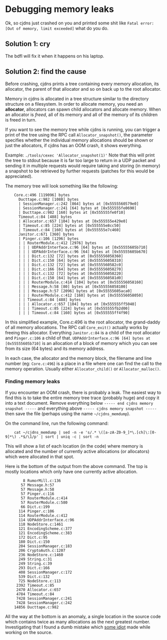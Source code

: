 # Debugging memory leaks

Ok, so cjdns just crashed on you and printed some shit like
`Fatal error: [Out of memory, limit exceeded]` what do you do.

## Solution 1: cry
The bdfl will fix it when it happens on his laptop.

## Solution 2: find the cause
Before crashing, cjdns prints a tree containing every memory allocation, its allocator, the
parent of that allocator and so on back up to the root allocator.

Memory in cjdns is allocated in a tree structure similar to the directory structure on a filesystem.
In order to allocate memory, you need an **allocator**, allocators can spawn child allocators
and allocate memory. When an allocator is *freed*, all of its memory and all of the memory of
its children is freed in turn.

If you want to see the memory tree while cjdns is running, you can trigger a print of the tree using
the RPC call `Allocator_snapshot()`, the parameter specifies whether the individual memory
allocations should be shown or just the allocators, if cjdns has an OOM crash, it shows everything.

Example: `./tools/cexec 'Allocator_snapshot(1)'`
Note that this will print the tree to stdout because it is far too large to return in a UDP packet
and sending it in multiple requests would require taking and storing (in memory) a snapshot to
be retrieved by further requests (patches for this would be appreciated).

The memory tree will look something like the following:

        Core.c:496 [119096] bytes
          Ducttape.c:982 [1088] bytes
          | SessionManager.c:242 [864] bytes at [0x5555560579e0]
          | SessionManager.c:241 [64] bytes at [0x555555fe0690]
          | Ducttape.c:982 [160] bytes at [0x555555fe0f10]
          Timeout.c:84 [488] bytes
          | Allocator.c:657 [104] bytes at [0x555555e429e0]
          | Timeout.c:85 [224] bytes at [0x555555e8cc50]
          | Timeout.c:84 [160] bytes at [0x555555e7c460]
          Janitor.c:671 [360] bytes
          | Pinger.c:106 [1296] bytes
          | | RouterModule.c:412 [2976] bytes
          | | | UDPAddrInterface.c:96 [64] bytes at [0x55555605b710]
          | | | UDPAddrInterface.c:96 [64] bytes at [0x55555605b670]
          | | | Dict.c:132 [72] bytes at [0x555556058360]
          | | | Dict.c:150 [64] bytes at [0x555556058310]
          | | | Dict.c:132 [72] bytes at [0x5555560582c0]
          | | | Dict.c:166 [64] bytes at [0x555556058270]
          | | | Dict.c:132 [72] bytes at [0x555556058220]
          | | | Dict.c:150 [64] bytes at [0x5555560581d0]
          | | | RouterModule.c:414 [104] bytes at [0x555556058160]
          | | | Message.h:58 [80] bytes at [0x555556058100]
          | | | Message.h:57 [2096] bytes at [0x55555605aca0]
          | | | RouterModule.c:412 [160] bytes at [0x555556058050]
          | | Timeout.c:84 [488] bytes
          | | | Allocator.c:657 [104] bytes at [0x555555ff5040]
          | | | Timeout.c:85 [224] bytes at [0x555555fb2d00]
          | | | Timeout.c:84 [160] bytes at [0x555555ff4f90]

In this simplified example, Core.c:496 is the root allocator, the grand-daddy of all memory
allocations. The RPC call `Core_exit()` actually works by freeing this allocator. Everything
`Janitor.c:84` is a child of the root allocator and `Pinger.c:106` a child of that.
`UDPAddrInterface.c:96 [64] bytes at [0x55555605b710]` is an allocation of a block of memory
which you can see from its size (64 bytes) and its memory address.

In each case, the allocator and the memory block, the filename and line number (eg: `Core.c:496`)
is a place in a file where one can find the call to the memory operation.
Usually either `Allocator_child()` or `Allocator_malloc()`.

### Finding memory leaks
If you encounter an OOM crash, there is probably a leak. The easiest way to find this is to take
the entire memory tree trace (probably huge) and copy it into a text document. Remove everything
below `----- end cjdns memory snapshot -----` and everything above
`----- cjdns memory snapshot -----` then save the file (perhaps using the name `~/cjdns_memdump`).

On the command line, run the following command:

        cat ~/cjdns_memdump | sed -n -e 's/.* \([a-zA-Z0-9_]*\.[ch]\:[0-9]*\) .*$/\1/p' | sort | uniq -c | sort -n

This will show a list of each location (in the code) where memory is allocated and the number of
currently active allocations (or allocators) which were allocated in that spot.

Here is the bottom of the output from the above command. The top is mostly locations which only
have one currently active allocation.

            8 RumorMill.c:136
           57 Message.h:57
           57 Message.h:58
           57 Pinger.c:116
           57 RouterModule.c:414
           57 RouterModule.c:580
           66 Dict.c:199
          114 Pinger.c:106
          114 RouterModule.c:412
          114 UDPAddrInterface.c:96
          118 NodeStore.c:1461
          121 EncodingScheme.c:377
          121 EncodingScheme.c:383
          172 Dict.c:95
          180 Dict.c:150
          204 SessionManager.c:183
          206 CryptoAuth.c:1207
          236 NodeStore.c:1460
          249 String.c:31
          249 String.c:39
          293 Dict.c:166
          408 SessionManager.c:172
          539 Dict.c:132
          725 NodeStore.c:113
         2392 Timeout.c:85
         2470 Allocator.c:657
         4784 Timeout.c:84
         7428 SessionManager.c:241
         7428 SessionManager.c:242
        14856 Ducttape.c:982

All the way at the bottom is an anomaly, a single location in the source code which contains
twice as many allocations as the next greatest number. Investigating that I found a dumb mistake
which [some idiot](https://github.com/cjdelisle/cjdns/commit/507223dac10690f562b91d8ec84ce2f7a41df5ad)
made while working on the source.
